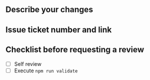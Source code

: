 ## Describe your changes

## Issue ticket number and link

## Checklist before requesting a review

- [ ] Self review
- [ ] Execute `npm run validate`
